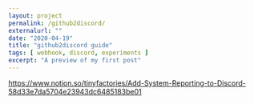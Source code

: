 ```yaml
---
layout: project
permalink: /github2discord/
externalurl: ""
date: "2020-04-19"
title: "github2discord guide"
tags: [ webhook, discord, experiments ]
excerpt: "A preview of my first post"
---
```


https://www.notion.so/tinyfactories/Add-System-Reporting-to-Discord-58d33e7da5704e23943dc6485183be01
